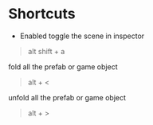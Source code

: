 # Shortcuts




- Enabled toggle the scene in inspector
> alt shift + a

fold all the prefab or game object
> alt + < 


unfold all the prefab or game object
> alt + >
